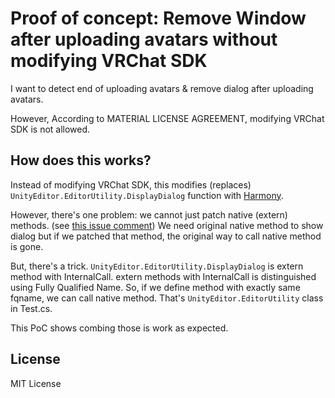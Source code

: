 # Proof of concept: Remove Window after uploading avatars without modifying VRChat SDK

I want to detect end of uploading avatars & remove dialog after uploading avatars.

However, According to MATERIAL LICENSE AGREEMENT, modifying VRChat SDK is not allowed.

## How does this works?

Instead of modifying VRChat SDK, this modifies (replaces) `UnityEditor.EditorUtility.DisplayDialog` function with [Harmony].

However, there's one problem: we cannot just patch native (extern) methods. (see [this issue comment][issue-comment-replace-only])
We need original native method to show dialog but if we patched that method, the original way to call native method is gone.

But, there's a trick. `UnityEditor.EditorUtility.DisplayDialog` is extern method with InternalCall.
extern methods with InternalCall is distinguished using Fully Qualified Name. 
So, if we define method with exactly same fqname, we can call native method. 
That's `UnityEditor.EditorUtility` class in Test.cs.

This PoC shows combing those is work as expected.

[Harmony]: https://harmony.pardeike.net/index.html
[issue-comment-replace-only]: https://github.com/pardeike/Harmony/issues/459#issuecomment-1065935420

## License

MIT License
